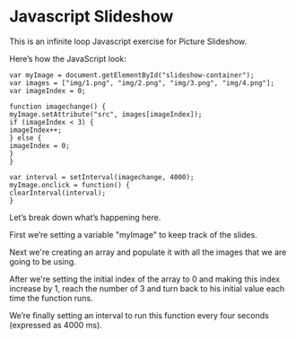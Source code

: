 # Javascript Slideshow

This is an infinite loop Javascript exercise for Picture Slideshow.

Here’s how the JavaScript look:

```
var myImage = document.getElementById("slideshow-container");
var images = ["img/1.png", "img/2.png", "img/3.png", "img/4.png"];
var imageIndex = 0;

function imagechange() {
myImage.setAttribute("src", images[imageIndex]);
if (imageIndex < 3) {
imageIndex++;
} else {
imageIndex = 0;
}
}

var interval = setInterval(imagechange, 4000);
myImage.onclick = function() {
clearInterval(interval);
}
```

Let’s break down what’s happening here.

First we’re setting a variable "myImage" to keep track of the slides.

Next we're creating an array and populate it with all the images that we are going to be using.

After we're setting the initial index of the array to 0 and making this index increase by 1, reach the number of 3 and turn back to his initial value each time the function runs.

We’re finally setting an interval to run this function every four seconds (expressed as 4000 ms).
